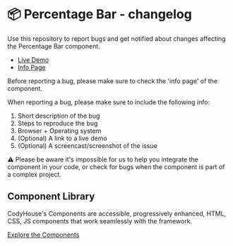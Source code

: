 # 📦 Percentage Bar - changelog

Use this repository to report bugs and get notified about changes affecting the Percentage Bar component.

- [Live Demo](https://codyhouse.co/ds/components/app/percentage-bar)
- [Info Page](https://codyhouse.co/ds/components/info/percentage-bar)

Before reporting a bug, please make sure to check the 'info page' of the component. 

When reporting a bug, please make sure to include the following info:

1. Short description of the bug
2. Steps to reproduce the bug
3. Browser + Operating system
4. (Optional) A link to a live demo
5. (Optional) A screencast/screenshot of the issue

⚠️ Please be aware it's impossible for us to help you integrate the component in your code, or check for bugs when the component is part of a complex project.

## Component Library

CodyHouse's Components are accessible, progressively enhanced, HTML, CSS, JS components that work seamlessly with the framework.

[Explore the Components](https://codyhouse.co/ds/components)
